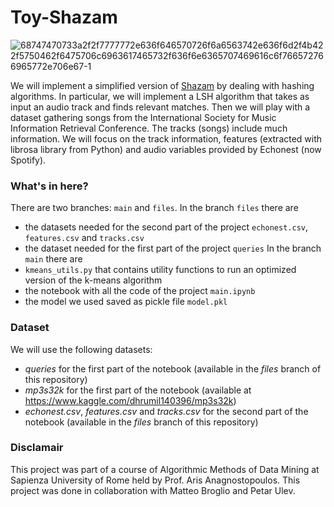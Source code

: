 # Toy-Shazam

![68747470733a2f2f7777772e636f646570726f6a6563742e636f6d2f4b422f5750462f6475706c6963617465732f636f6e6365707469616c6f766572766965772e706e67-1](https://user-images.githubusercontent.com/91341004/151998516-2c311377-a9a6-4d09-8339-6eba83cc8b59.png)

We will implement a simplified version of [Shazam](https://www.shazam.com) by dealing with hashing algorithms. In particular, we will implement a LSH algorithm that takes as input an audio track and finds relevant matches. Then we will play with a dataset gathering songs from the International Society for Music Information Retrieval Conference. The tracks (songs) include much information. We will focus on the track information, features (extracted with librosa library from Python) and audio variables provided by Echonest (now Spotify).

### What's in here?
There are two branches: `main` and `files`. In the branch `files` there are
- the datasets needed for the second part of the project `echonest.csv`, `features.csv` and `tracks.csv`
- the dataset needed for the first part of the project `queries` 
In the branch `main` there are
- `kmeans_utils.py` that contains utility functions to run an optimized version of the k-means algorithm
- the notebook with all the code of the project `main.ipynb`
- the model we used saved as pickle file `model.pkl` 


### Dataset
We will use the following datasets:
- *queries* for the first part of the notebook (available in the *files* branch of this repository)
- *mp3s32k* for the first part of the notebook (available at https://www.kaggle.com/dhrumil140396/mp3s32k)
- *echonest.csv*, *features.csv* and *tracks.csv* for the second part of the notebook (available in the *files* branch of this repository)


### Disclamair
This project was part of a course of Algorithmic Methods of Data Mining at Sapienza University of Rome held by Prof. Aris Anagnostopoulos. This project was done in collaboration with Matteo Broglio and Petar Ulev.


